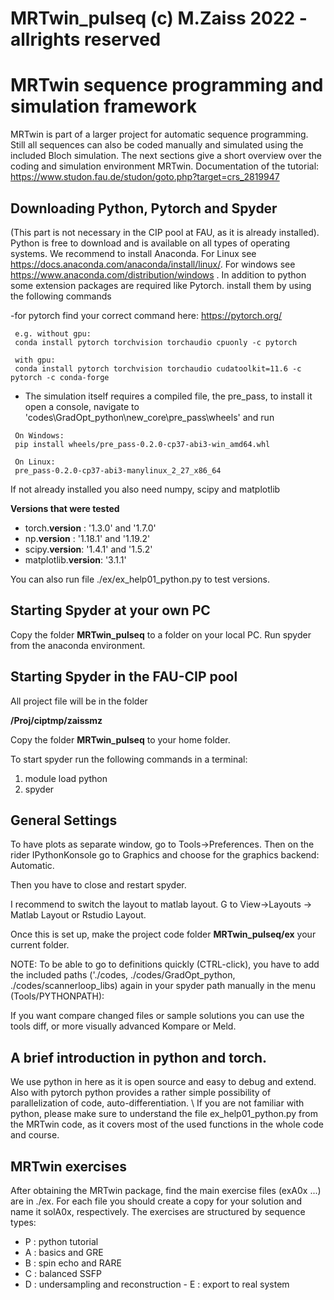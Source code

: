 # MRTwin_pulseq   (c) M.Zaiss 2022 - allrights reserved

# MRTwin sequence programming and simulation framework #
MRTwin is part of a larger project for automatic sequence programming. Still all sequences can also be coded manually and simulated using the included Bloch simulation. 
The next sections give a short overview over the coding and simulation environment MRTwin.
Documentation of the tutorial: https://www.studon.fau.de/studon/goto.php?target=crs_2819947 

## Downloading Python, Pytorch and Spyder ##
(This part is not necessary in the CIP pool at FAU, as it is already installed).
Python is free to download and is available on all types of operating systems. We recommend to install Anaconda. For Linux see https://docs.anaconda.com/anaconda/install/linux/. For windows see https://www.anaconda.com/distribution/windows . 
In addition to python some extension packages are required like Pytorch. install them by using the following commands  
						

 -for pytorch find your correct command here: https://pytorch.org/   

```
 e.g. without gpu:
 conda install pytorch torchvision torchaudio cpuonly -c pytorch
 
 with gpu:
 conda install pytorch torchvision torchaudio cudatoolkit=11.6 -c pytorch -c conda-forge
```


- The simulation itself requires a compiled file, the pre_pass, to install it open a console, navigate to 'codes\GradOpt_python\new_core\pre_pass\wheels' and run

```
 On Windows:
 pip install wheels/pre_pass-0.2.0-cp37-abi3-win_amd64.whl

 On Linux:
 pre_pass-0.2.0-cp37-abi3-manylinux_2_27_x86_64
```

If not already installed you also need numpy, scipy and matplotlib

**Versions that were tested**

 -  torch.__version__  : '1.3.0'   and  '1.7.0'
 -  np.__version__ 	 : '1.18.1'    and  '1.19.2'
 -  scipy.__version__: '1.4.1'     and  '1.5.2'
 -   matplotlib.__version__: '3.1.1'

You can also run file ./ex/ex_help01_python.py to test versions.

## Starting Spyder at your own PC ##

Copy the folder **MRTwin_pulseq** to a folder on your local PC.
Run spyder from the anaconda environment.

## Starting Spyder in the FAU-CIP pool ##
All project file will be in the folder 

**/Proj/ciptmp/zaissmz**

Copy the folder **MRTwin_pulseq** to your home folder.

To start spyder run the following commands in a terminal:
 1. module load python
 2. spyder

## General Settings ##

To have plots as separate window, go to Tools->Preferences. Then on the rider IPythonKonsole go to Graphics and choose for the graphics backend: Automatic. 

Then you have to close and restart spyder.

I recommend to switch the layout to matlab layout. G to View->Layouts -> Matlab Layout or Rstudio Layout.

Once this is set up, make the project code folder **MRTwin_pulseq/ex** your current folder. 


NOTE: To be able to go to definitions quickly (CTRL-click), you have to add the included paths ('./codes, ./codes/GradOpt\_python, ./codes/scannerloop\_libs)  again in your spyder path manually in the menu (Tools/PYTHONPATH):



If you want compare changed files or sample solutions you can use the tools diff, or more visually advanced Kompare or Meld.



## A brief introduction in python and torch. ##
We use python in here as it is open source and easy to debug and extend. Also with pytorch python provides a rather simple possibility of parallelization of code, auto-differentiation. \\
If you are not familiar with python, please make sure to understand the file ex_help01_python.py from the MRTwin code, as it covers most of the used functions in the whole code and course.

## MRTwin exercises ##
After obtaining the MRTwin package, find the main exercise files (exA0x ...) are in ./ex. For each file you should create a copy for your solution and name it solA0x, respectively.
The exercises are structured by sequence types:

 -  P : python tutorial
 -  A : basics and GRE
 -  B : spin echo and RARE
 -  C : balanced SSFP
 -  D : undersampling and reconstruction -  E : export to real system

